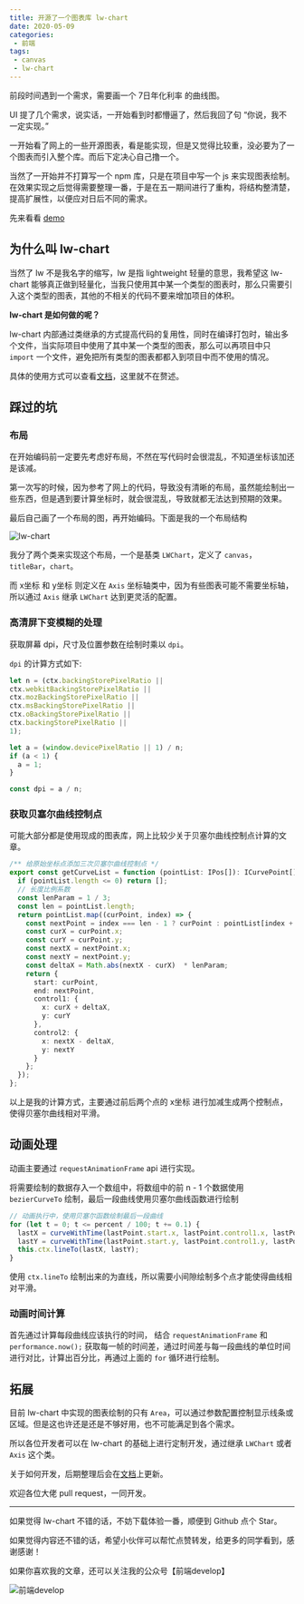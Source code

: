 ```yaml
---
title: 开源了一个图表库 lw-chart
date: 2020-05-09
categories:
 - 前端
tags:
 - canvas
 - lw-chart
---
```


前段时间遇到一个需求，需要画一个 7日年化利率 的曲线图。

UI 提了几个需求，说实话，一开始看到时都懵逼了，然后我回了句 “你说，我不一定实现。”

一开始看了网上的一些开源图表，看是能实现，但是又觉得比较重，没必要为了一个图表而引入整个库。而后下定决心自己撸一个。

<!-- more -->

当然了一开始并不打算写一个 npm 库，只是在项目中写一个 js 来实现图表绘制。在效果实现之后觉得需要整理一番，于是在五一期间进行了重构，将结构整清楚，提高扩展性，以便应对日后不同的需求。

先来看看 [demo](https://ad-feiben.github.io/lw-chart-docs/docs/demo)

## 为什么叫 lw-chart

当然了 lw 不是我名字的缩写，lw 是指 lightweight 轻量的意思，我希望这 lw-chart 能够真正做到轻量化，当我只使用其中某一个类型的图表时，那么只需要引入这个类型的图表，其他的不相关的代码不要来增加项目的体积。

**lw-chart 是如何做的呢？**

lw-chart 内部通过类继承的方式提高代码的复用性，同时在编译打包时，输出多个文件，当实际项目中使用了其中某一个类型的图表，那么可以再项目中只 `import` 一个文件，避免把所有类型的图表都都入到项目中而不使用的情况。

具体的使用方式可以查看[文档](https://ad-feiben.github.io/lw-chart-docs/docs)，这里就不在赘述。


## 踩过的坑

### 布局

在开始编码前一定要先考虑好布局，不然在写代码时会很混乱，不知道坐标该加还是该减。

第一次写的时候，因为参考了网上的代码，导致没有清晰的布局，虽然能绘制出一些东西，但是遇到要计算坐标时，就会很混乱，导致就都无法达到预期的效果。

最后自己画了一个布局的图，再开始编码。下面是我的一个布局结构

![lw-chart](https://imgkr.cn-bj.ufileos.com/67d85d47-3aca-421c-aa86-04acdb6d3c96.png)


我分了两个类来实现这个布局，一个是基类 `LWChart`，定义了 `canvas`，`titleBar`，`chart`。

而 x坐标 和 y坐标 则定义在 `Axis` 坐标轴类中，因为有些图表可能不需要坐标轴，所以通过 `Axis` 继承 `LWChart` 达到更灵活的配置。


### 高清屏下变模糊的处理

获取屏幕 dpi，尺寸及位置参数在绘制时乘以 `dpi`。

`dpi` 的计算方式如下:

```js
let n = (ctx.backingStorePixelRatio ||
ctx.webkitBackingStorePixelRatio ||
ctx.mozBackingStorePixelRatio ||
ctx.msBackingStorePixelRatio ||
ctx.oBackingStorePixelRatio ||
ctx.backingStorePixelRatio ||
1);

let a = (window.devicePixelRatio || 1) / n;
if (a < 1) {
  a = 1;
}

const dpi = a / n;
```

### 获取贝塞尔曲线控制点

可能大部分都是使用现成的图表库，网上比较少关于贝塞尔曲线控制点计算的文章。

```ts
/** 给原始坐标点添加三次贝塞尔曲线控制点 */
export const getCurveList = function (pointList: IPos[]): ICurvePoint[] {
  if (pointList.length <= 0) return [];
  // 长度比例系数
  const lenParam = 1 / 3;
  const len = pointList.length;
  return pointList.map((curPoint, index) => {
    const nextPoint = index === len - 1 ? curPoint : pointList[index + 1];
    const curX = curPoint.x;
    const curY = curPoint.y;
    const nextX = nextPoint.x;
    const nextY = nextPoint.y;
    const deltaX = Math.abs(nextX - curX)  * lenParam;
    return {
      start: curPoint,
      end: nextPoint,
      control1: {
        x: curX + deltaX,
        y: curY
      },
      control2: {
        x: nextX - deltaX,
        y: nextY
      }
    };
  });
};
```

以上是我的计算方式，主要通过前后两个点的 x坐标 进行加减生成两个控制点，使得贝塞尔曲线相对平滑。

## 动画处理

动画主要通过 `requestAnimationFrame` api 进行实现。

将需要绘制的数据存入一个数组中，将数组中的前 n - 1 个数据使用 `bezierCurveTo` 绘制，最后一段曲线使用贝塞尔曲线函数进行绘制

```ts
// 动画执行中，使用贝塞尔函数绘制最后一段曲线
for (let t = 0; t <= percent / 100; t += 0.1) {
  lastX = curveWithTime(lastPoint.start.x, lastPoint.control1.x, lastPoint.control2.x, lastPoint.end.x, t);
  lastY = curveWithTime(lastPoint.start.y, lastPoint.control1.y, lastPoint.control2.y, lastPoint.end.y, t);
  this.ctx.lineTo(lastX, lastY);
}
```

使用 `ctx.lineTo` 绘制出来的为直线，所以需要小间隙绘制多个点才能使得曲线相对平滑。


### 动画时间计算

首先通过计算每段曲线应该执行的时间，
结合 `requestAnimationFrame` 和 `performance.now();` 获取每一帧的时间差，通过时间差与每一段曲线的单位时间进行对比，计算出百分比，再通过上面的 `for` 循环进行绘制。


## 拓展

目前 lw-chart 中实现的图表绘制的只有 `Area`，可以通过参数配置控制显示线条或区域。但是这也许还是还是不够好用，也不可能满足到各个需求。

所以各位开发者可以在 lw-chart 的基础上进行定制开发，通过继承 `LWChart` 或者 `Axis` 这个类。

关于如何开发，后期整理后会在[文档](https://ad-feiben.github.io/lw-chart-docs/docs)上更新。


欢迎各位大佬 pull request，一同开发。

---

如果觉得 lw-chart 不错的话，不妨下载体验一番，顺便到 Github 点个 Star。


如果觉得内容还不错的话，希望小伙伴可以帮忙点赞转发，给更多的同学看到，感谢感谢！


如果你喜欢我的文章，还可以关注我的公众号【前端develop】

![前端develop](https://user-gold-cdn.xitu.io/2019/10/25/16dfee2bb6ff8f91?w=900&h=500&f=png&s=68014)